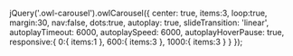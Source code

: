 jQuery('.owl-carousel').owlCarousel({
            center: true,
            items:3,
            loop:true,
            margin:30,
            nav:false,
            dots:true,
            autoplay: true,
            slideTransition: 'linear',
            autoplayTimeout: 6000,
            autoplaySpeed: 6000,
            autoplayHoverPause: true,
            responsive:{
                0:{
                    items:1
                },
                600:{
                    items:3
                },
                1000:{
                    items:3
                }
            }
        });
